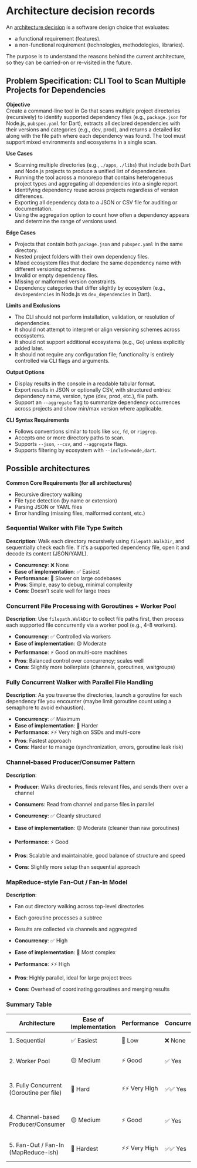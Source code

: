 # Architecture decision records

An [architecture
decision](https://cloud.google.com/architecture/architecture-decision-records)
is a software design choice that evaluates:

- a functional requirement (features).
- a non-functional requirement (technologies, methodologies, libraries).

The purpose is to understand the reasons behind the current architecture, so
they can be carried-on or re-visited in the future.

## Problem Specification: CLI Tool to Scan Multiple Projects for Dependencies

**Objective**  
Create a command-line tool in Go that scans multiple project directories (recursively) to identify supported dependency files (e.g., `package.json` for Node.js, `pubspec.yaml` for Dart), extracts all declared dependencies with their versions and categories (e.g., dev, prod), and returns a detailed list along with the file path where each dependency was found. The tool must support mixed environments and ecosystems in a single scan.

**Use Cases**

- Scanning multiple directories (e.g., `./apps`, `./libs`) that include both Dart and Node.js projects to produce a unified list of dependencies.
- Running the tool across a monorepo that contains heterogeneous project types and aggregating all dependencies into a single report.
- Identifying dependency reuse across projects regardless of version differences.
- Exporting all dependency data to a JSON or CSV file for auditing or documentation.
- Using the aggregation option to count how often a dependency appears and determine the range of versions used.

**Edge Cases**

- Projects that contain both `package.json` and `pubspec.yaml` in the same directory.
- Nested project folders with their own dependency files.
- Mixed ecosystem files that declare the same dependency name with different versioning schemes.
- Invalid or empty dependency files.
- Missing or malformed version constraints.
- Dependency categories that differ slightly by ecosystem (e.g., `devDependencies` in Node.js vs `dev_dependencies` in Dart).

**Limits and Exclusions**

- The CLI should not perform installation, validation, or resolution of dependencies.
- It should not attempt to interpret or align versioning schemes across ecosystems.
- It should not support additional ecosystems (e.g., Go) unless explicitly added later.
- It should not require any configuration file; functionality is entirely controlled via CLI flags and arguments.

**Output Options**

- Display results in the console in a readable tabular format.
- Export results in JSON or optionally CSV, with structured entries: dependency name, version, type (dev, prod, etc.), file path.
- Support an `--aggregate` flag to summarize dependency occurrences across projects and show min/max version where applicable.

**CLI Syntax Requirements**

- Follows conventions similar to tools like `scc`, `fd`, or `ripgrep`.
- Accepts one or more directory paths to scan.
- Supports `--json`, `--csv`, and `--aggregate` flags.
- Supports filtering by ecosystem with `--include=node,dart`.

## Possible architectures

**Common Core Requirements (for all architectures)**

- Recursive directory walking
- File type detection (by name or extension)
- Parsing JSON or YAML files
- Error handling (missing files, malformed content, etc.)

### Sequential Walker with File Type Switch

**Description**: Walk each directory recursively using `filepath.WalkDir`, and sequentially check each file. If it's a supported dependency file, open it and decode its content (JSON/YAML).

- **Concurrency**: ❌ None
- **Ease of implementation**: ✅ Easiest
- **Performance**: 🚫 Slower on large codebases
- **Pros**: Simple, easy to debug, minimal complexity
- **Cons**: Doesn’t scale well for large trees

### Concurrent File Processing with Goroutines + Worker Pool

**Description**: Use `filepath.WalkDir` to collect file paths first, then process each supported file concurrently via a worker pool (e.g., 4-8 workers).

- **Concurrency**: ✅ Controlled via workers
- **Ease of implementation**: 🟡 Moderate
- **Performance**: ⚡️ Good on multi-core machines
- **Pros**: Balanced control over concurrency; scales well
- **Cons**: Slightly more boilerplate (channels, goroutines, waitgroups)

### Fully Concurrent Walker with Parallel File Handling

**Description**: As you traverse the directories, launch a goroutine for each dependency file you encounter (maybe limit goroutine count using a semaphore to avoid exhaustion).

- **Concurrency**: ✅ Maximum
- **Ease of implementation**: 🔴 Harder
- **Performance**: ⚡️⚡️ Very high on SSDs and multi-core
- **Pros**: Fastest approach
- **Cons**: Harder to manage (synchronization, errors, goroutine leak risk)

### Channel-based Producer/Consumer Pattern

**Description**:

- **Producer**: Walks directories, finds relevant files, and sends them over a channel
- **Consumers**: Read from channel and parse files in parallel

- **Concurrency**: ✅ Cleanly structured
- **Ease of implementation**: 🟡 Moderate (cleaner than raw goroutines)
- **Performance**: ⚡️ Good
- **Pros**: Scalable and maintainable, good balance of structure and speed
- **Cons**: Slightly more setup than sequential approach

### MapReduce-style Fan-Out / Fan-In Model

**Description**:

- Fan out directory walking across top-level directories
- Each goroutine processes a subtree
- Results are collected via channels and aggregated

- **Concurrency**: ✅ High
- **Ease of implementation**: 🔴 Most complex
- **Performance**: ⚡️⚡️ High
- **Pros**: Highly parallel, ideal for large project trees
- **Cons**: Overhead of coordinating goroutines and merging results

### Summary Table

| Architecture                             | Ease of Implementation | Performance      | Concurrency | Recommended Use Case                      |
| ---------------------------------------- | ---------------------- | ---------------- | ----------- | ----------------------------------------- |
| 1. Sequential                            | ✅ Easiest             | 🚫 Low           | ❌ None     | Small projects or prototypes              |
| 2. Worker Pool                           | 🟡 Medium              | ⚡️ Good         | ✅ Yes      | Balanced performance, simple to scale     |
| 3. Fully Concurrent (Goroutine per file) | 🔴 Hard                | ⚡️⚡️ Very High | ✅✅ Yes    | Max performance, large project sets       |
| 4. Channel-based Producer/Consumer       | 🟡 Medium              | ⚡️ Good         | ✅ Yes      | Clean concurrency for medium-large sets   |
| 5. Fan-Out / Fan-In (MapReduce-ish)      | 🔴 Hardest             | ⚡️⚡️ Very High | ✅✅ Yes    | Best for large, nested project structures |
